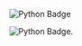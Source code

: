 ![Python Badge](https://img.shields.io/badge/Python-14354C?style=for-the-badge&logo=python&logoColor=white)

![Python Badge](https://img.shields.io/badge/Xbox-107C10?style=for-the-badge&logo=xbox&logoColor=white).


